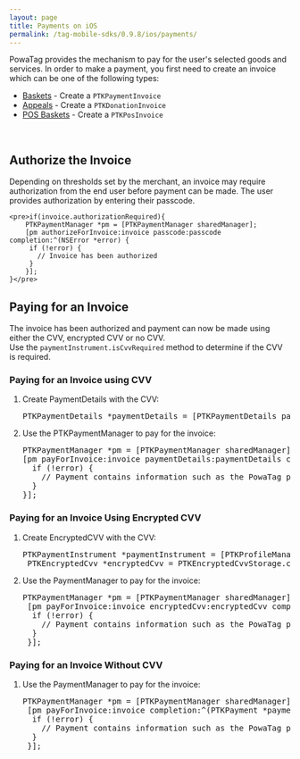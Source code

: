 ```yaml
---
layout: page
title: Payments on iOS
permalink: /tag-mobile-sdks/0.9.8/ios/payments/
---
```


PowaTag provides the mechanism to pay for the user's selected goods and services. In order to make a payment, you first need to create an invoice which can be one of the following types:

* [Baskets]({{site.baseurl}}/tag-mobile-sdks/0.9.8/ios/baskets/) - Create a `PTKPaymentInvoice`
* [Appeals]({{site.baseurl}}/tag-mobile-sdks/0.9.8/ios/appeal/) - Create a `PTKDonationInvoice`
* [POS Baskets]({{site.baseurl}}/tag-mobile-sdks/0.9.8/ios/pospayments/) - Create a `PTKPosInvoice`

<br />

## Authorize the Invoice

Depending on thresholds set by the merchant, an invoice may require authorization from the end user before payment can be made. The user provides authorization by entering their passcode.  <br />
	
	<pre>if(invoice.authorizationRequired){
		PTKPaymentManager *pm = [PTKPaymentManager sharedManager];
		[pm authorizeForInvoice:invoice passcode:passcode completion:^(NSError *error) {
		 if (!error) {
		   // Invoice has been authorized
		 }
		}];
	}</pre>

## Paying for an Invoice

The invoice has been authorized and payment can now be made using either the CVV, encrypted CVV or no CVV.  
Use the `paymentInstrument.isCvvRequired` method to determine if the CVV is required.


### Paying for an Invoice using CVV

1. Create PaymentDetails with the CVV:

	<pre>PTKPaymentDetails *paymentDetails = [PTKPaymentDetails paymentDetailsWithCvv:@"123"];</pre>

2. Use the PTKPaymentManager to pay for the invoice:

    <pre>PTKPaymentManager *pm = [PTKPaymentManager sharedManager];
   [pm payForInvoice:invoice paymentDetails:paymentDetails completion:^(PTKPayment *payment, NSError *error) {
     if (!error) {
       // Payment contains information such as the PowaTag payment ID, Merchant payment ID and the invoice that was paid for
     }
   }];</pre>
   
   
 ### Paying for an Invoice Using Encrypted CVV

1. Create EncryptedCVV with the CVV:

	<pre>PTKPaymentInstrument *paymentInstrument = [PTKProfileManager profileManager].currentProfile.defaultPaymentInstrument;
	PTKEncryptedCvv *encryptedCvv = PTKEncryptedCvvStorage.cvvForPaymentInstrument(paymentInstrument);</pre>
	
2. Use the PaymentManager to pay for the invoice:

	<pre>PTKPaymentManager *pm = [PTKPaymentManager sharedManager];
	[pm payForInvoice:invoice encryptedCvv:encryptedCvv completion:^(NSError *error) {
     if (!error) {
       // Payment contains information such as the PowaTag payment ID, Merchant payment ID and the invoice that was paid for
     }
	}];</pre>
   
   
### Paying for an Invoice Without CVV

1. Use the PaymentManager to pay for the invoice: 
   
	<pre>PTKPaymentManager *pm = [PTKPaymentManager sharedManager];
	[pm payForInvoice:invoice completion:^(PTKPayment *payment, NSError *error) {
	 if (!error) {
       // Payment contains information such as the PowaTag payment ID, Merchant payment ID and the invoice that was paid for
     }
	}];</pre>